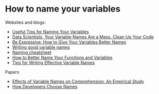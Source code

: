 # How to name your variables

Websites and blogs:

- [Useful Tips for Naming Your Variables](https://betterprogramming.pub/useful-tips-for-naming-your-variables-8139cc8d44b5)
- [Data Scientists, Your Variable Names Are a Mess. Clean Up Your Code](https://builtin.com/data-science/variable-names)
- [Be Expressive: How to Give Your Variables Better Names](https://spin.atomicobject.com/2017/11/01/good-variable-names)
- [Writing good variable names](https://www.brainstobytes.com/writing-good-variable-names/)
- [Naming cheatsheet](https://github.com/kettanaito/naming-cheatsheet#reflect-the-expected-result)
- [How to Better Name Your Functions and Variables](https://medium.com/swlh/how-to-better-name-your-functions-and-variables-e962a4ef335b)
- [Tips for Writing Effective Variable Names](https://medium.com/@ConnorFinnegan/tips-for-writing-effective-variable-names-ed869a4cfa9e)

Papers

- [Effects of Variable Names on Comprehension: An Empirical Study](https://www.cs.huji.ac.il/w~feit/papers/Names17ICPC.pdf)
- [How Developers Choose Names](https://arxiv.org/pdf/2103.07487.pdf)